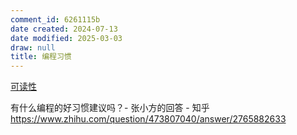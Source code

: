 ```yaml
---
comment_id: 6261115b
date created: 2024-07-13
date modified: 2025-03-03
draw: null
title: 编程习惯
---
```

[可读性](可读性.md)

有什么编程的好习惯建议吗？- 张小方的回答 - 知乎  
https://www.zhihu.com/question/473807040/answer/2765882633
